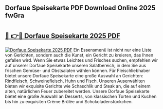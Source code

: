 ## Dorfaue Speisekarte PDF Download Online 2025 fwGra

# <h2><a href="http://gc996b.nevu.top/?p=Dorfaue+Speisekarte">🔗 👉🔴 Dorfaue Speisekarte 2025 PDF</a></h2>

[![Dorfaue Speisekarte 2025 PDF](https://i.imgur.com/dBaPXMq.png)](http://gc996b.nevu.top/?p=Dorfaue+Speisekarte)
Ein Essensmenü ist nicht nur eine Liste von Gerichten, sondern auch die Kunst, ein Gericht zu kreieren, das Ihnen gefallen wird. Wenn Sie etwas Leichtes und Frisches suchen, empfehlen wir auf unserer Dorfaue Speisekarte unseren Salatbereich, in dem Sie aus frischen Gemüse- und Obstsalaten wählen können. Für Fleischliebhaber bietet unsere Dorfaue Speisekarte eine große Auswahl an Gerichten: Rindfleisch, Schweinefleisch, Huhn und Fisch. Unseren Auserwählten bieten wir exquisite Gerichte wie Schaschlik und Steak an, die auf einem alten, natürlichen Feuer zubereitet werden. Unsere Dorfaue Speisekarte bietet eine große Auswahl an Desserts, von klassischen Torten und Kuchen bis hin zu exquisiten Crème Brûlée und Schokoladenstückchen.
